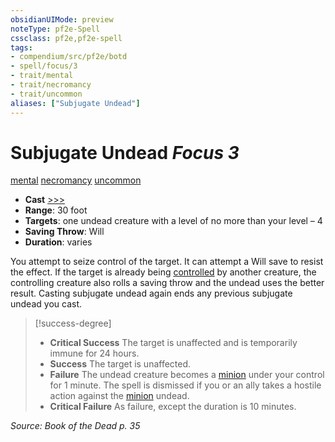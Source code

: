 ```yaml
---
obsidianUIMode: preview
noteType: pf2e-Spell
cssclass: pf2e,pf2e-spell
tags:
- compendium/src/pf2e/botd
- spell/focus/3
- trait/mental
- trait/necromancy
- trait/uncommon
aliases: ["Subjugate Undead"]
---
```

# Subjugate Undead *Focus 3*   
[mental](rules/traits/mental.md "Mental Effect Trait")  [necromancy](rules/traits/necromancy.md "Necromancy School Trait")  [uncommon](rules/traits/uncommon.md "Uncommon Rarity Trait")  

- **Cast** [>>>](rules/core-rulebook/chapter-9-playing-the-game.md#Actions "Three-Action") 
- **Range**: 30 foot
- **Targets**: one undead creature with a level of no more than your level – 4
- **Saving Throw**: Will
- **Duration**: varies

You attempt to seize control of the target. It can attempt a Will save to resist the effect. If the target is already being [controlled](rules/conditions.md#Controlled) by another creature, the controlling creature also rolls a saving throw and the undead uses the better result. Casting subjugate undead again ends any previous subjugate undead you cast.

> [!success-degree] 
> - **Critical Success** The target is unaffected and is temporarily immune for 24 hours.
> - **Success** The target is unaffected.
> - **Failure** The undead creature becomes a [minion](rules/traits/minion.md "Minion Creature Trait") under your control for 1 minute. The spell is dismissed if you or an ally takes a hostile action against the [minion](rules/traits/minion.md "Minion Creature Trait") undead.
> - **Critical Failure** As failure, except the duration is 10 minutes.

*Source: Book of the Dead p. 35*